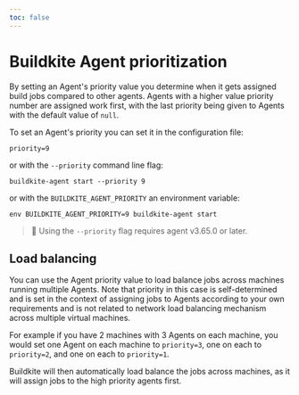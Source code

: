 ```yaml
---
toc: false
---
```


# Buildkite Agent prioritization

By setting an Agent's priority value you determine when it gets assigned build jobs compared to other agents.
Agents with a higher value priority number are assigned work first, with the last priority being given to Agents with the default value of `null`.

To set an Agent's priority you can set it in the configuration file:

```
priority=9
```

or with the `--priority` command line flag:

```
buildkite-agent start --priority 9
```

or with the `BUILDKITE_AGENT_PRIORITY` an environment variable:

```
env BUILDKITE_AGENT_PRIORITY=9 buildkite-agent start
```

> 📘
> Using the `--priority` flag requires agent v3.65.0 or later.

## Load balancing

You can use the Agent priority value to load balance jobs across machines running multiple Agents. Note that priority in this case is self-determined and is set in the context of assigning jobs to Agents according to your own requirements and is not related to network load balancing mechanism across multiple virtual machines.

For example if you have 2 machines with 3 Agents on each machine, you would set one Agent on each machine to `priority=3`, one on each to `priority=2`, and one on each to `priority=1`.

Buildkite will then automatically load balance the jobs across machines, as it will assign jobs to the high priority agents first.
